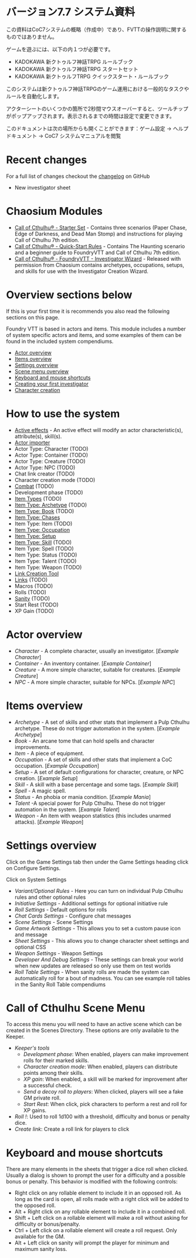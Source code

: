 <!--- This file is auto generated from module/manual/en/README.md -->
# バージョン7.7 システム資料

この資料はCoC7システムの概略（作成中）であり、FVTTの操作説明に関するものではありません。

ゲームを遊ぶには、以下の内１つが必要です。

- KADOKAWA 新クトゥルフ神話TRPG ルールブック
- KADOKAWA 新クトゥルフ神話TRPG スタートセット
- KADOKAWA 新クトゥルフTRPG クイックスタート・ルールブック

このシステムは新クトゥルフ神話TRPGのゲーム運用における一般的なタスクやルールを自動化します。

アクターシートのいくつかの箇所で2秒間マウスオーバーすると、ツールチップがポップアップされます。表示されるまでの時間は設定で変更できます。

このドキュメントは次の場所からも開くことができます：ゲーム設定 -> ヘルプ ドキュメント -> CoC7 システムマニュアルを閲覧

# Recent changes

For a full list of changes checkout the [changelog](https://github.com/Miskatonic-Investigative-Society/CoC7-FoundryVTT/blob/develop/.github/CHANGELOG.md) on GitHub

 - New investigator sheet

# Chaosium Modules
- [Call of Cthulhu® - Starter Set](https://foundryvtt.com/packages/cha-coc-fvtt-en-starterset) - Contains three scenarios (Paper Chase, Edge of Darkness, and Dead Man Stomp) and instructions for playing Call of Cthulhu 7th edition.
- [Call of Cthulhu® - Quick-Start Rules](https://foundryvtt.com/packages/cha-coc-fvtt-en-quickstart) - Contains The Haunting scenario and a beginner guide to FoundryVTT and Call of Cthulhu 7th edition.
- [Call of Cthulhu® - FoundryVTT - Investigator Wizard](https://foundryvtt.com/packages/call-of-cthulhu-foundryvtt-investigator-wizard) - Released with permission from Chaosium contains archetypes, occupations, setups, and skills for use with the Investigator Creation Wizard.

# Overview sections below

If this is your first time it is recommends you also read the following sections on this page.

Foundry VTT is based in actors and items. This module includes a number of system specific actors and items, and some examples of them can be found in the included system compendiums.

- [Actor overview](#actor-overview)
- [Items overview](#items-overview)
- [Settings overview](#settings-overview)
- [Scene menu overview](#call-of-cthulhu-scene-menu)
- [Keyboard and mouse shortcuts](#keyboard-and-mouse-shortcuts)
- [Creating your first investigator](first_investigator.md)
- [Character creation](character_creation.md)

# How to use the system

- [Active effects](effects.md) - An active effect will modify an actor characteristic(s), attribute(s), skill(s).
- [Actor importer](actor_importer.md)
- Actor Type: Character (TODO)
- Actor Type: Container (TODO)
- Actor Type: Creature (TODO)
- Actor Type: NPC (TODO)
- Chat link creator (TODO)
- Character creation mode (TODO)
- [Combat](combat.md) (TODO)
- Development phase (TODO)
- [Item Types](items.md) (TODO)
- [Item Type: Archetype](item_archetype.md) (TODO)
- [Item Type: Book](item_book.md) (TODO)
- [Item Type: Chases](chases.md)
- Item Type: Item (TODO)
- [Item Type: Occupation](item_occupation.md)
- [Item Type: Setup](item_setup.md)
- [Item Type: Skill](item_skill.md) (TODO)
- Item Type: Spell (TODO)
- Item Type: Status (TODO)
- Item Type: Talent (TODO)
- Item Type: Weapon (TODO)
- [Link Creation Tool](link_creation_window.md)
- [Links](links.md) (TODO)
- Macros (TODO)
- Rolls (TODO)
- [Sanity](sanity.md) (TODO)
- Start Rest (TODO)
- XP Gain (TODO)

# Actor overview

- _Character_ - A complete character, usually an investigator. [_Example Character_]
- _Container_ - An inventory container. [_Example Container_]
- _Creature_ - A more simple character, suitable for creatures. [_Example Creature_]
- _NPC_ - A more simple character, suitable for NPCs. [_Example NPC_]

# Items overview

- _Archetype_ - A set of skills and other stats that implement a Pulp Cthulhu archetype. These do not trigger automation in the system. [_Example Archetype_]
- _Book_ - An arcane tome that can hold spells and character improvements.
- _Item_ - A piece of equipment.
- _Occupation_ - A set of skills and other stats that implement a CoC occupation. [_Example Occupation_]
- _Setup_ - A set of default configurations for character, creature, or NPC creation. [_Example Setup_]
- _Skill_ - A skill with a base percentage and some tags. [_Example Skill_]
- _Spell_ - A magic spell.
- _Status_ - An phobia or mania condition. [_Example Mania_]
- _Talent_ -A special power for Pulp Cthulhu. These do not trigger automation in the system. [_Example Talent_]
- _Weapon_ - An item with weapon statistics (this includes unarmed attacks). [_Example Weapon_]

# Settings overview

Click on the Game Settings tab then under the Game Settings heading click on Configure Settings.

Click on System Settings

- _Variant/Optional Rules_ - Here you can turn on individual Pulp Cthulhu rules and other optional rules
- _Initiative Settings_ - Additional settings for optional initiative rule
- _Roll Settings_ - Default options for rolls
- _Chat Cards Settings_ - Configure chat messages
- _Scene Settings_ - Scene Settings
- _Game Artwork Settings_ - This allows you to set a custom pause icon and message
- _Sheet Settings_ - This allows you to change character sheet settings and optional CSS
- _Weapon Settings_ - Weapon Settings
- _Developer And Debug Settings_ - These settings can break your world when new updates are released so only use them on test worlds
- _Roll Table Settings_ - When sanity rolls are made the system can automatically roll for a bout of madness. You can see example roll tables in the Sanity Roll Table compendiums

# Call of Cthulhu Scene Menu

To access this menu you will need to have an active scene which can be created in the Scenes Directory. These options are only available to the Keeper.

- _Keeper's tools_
  - _Development phase_: When enabled, players can make improvement rolls for their marked skills.
  - _Character creation mode_: When enabled, players can distribute points among their skills.
  - _XP gain_: When enabled, a skill will be marked for improvement after a successful check.
  - _Send a decoy roll to players_: When clicked, players will see a fake GM private roll.
  - _Start Rest_: When click, pick characters to perform a rest and roll for XP gains.
- _Roll !_: Used to roll 1d100 with a threshold, difficulty and bonus or penalty dice.
- _Create link_: Create a roll link for players to click

# Keyboard and mouse shortcuts

There are many elements in the sheets that trigger a dice roll when clicked. Usually a dialog is shown to prompt the user for a difficulty and a possible bonus or penalty. This behavior is modified with the following controls:

- Right click on any rollable element to include it in an opposed roll. As long as the card is open, all rolls made
  with a right click will be added to the opposed roll.
- Alt + Right click on any rollable element to include it in a combined roll.
- Shift + Left click on a rollable element will make a roll without asking for difficulty or bonus/penalty.
- Ctrl + Left click on a rollable element will create a roll request. Only available for the GM.
- Alt + Left click on sanity will prompt the player for minimum and maximum sanity loss.
